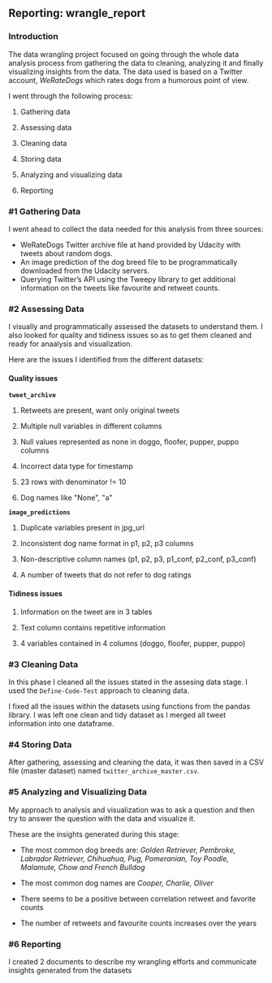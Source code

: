 ## Reporting: wrangle_report

### Introduction

The data wrangling project focused on going through the whole data analysis process from gathering the data to cleaning, analyzing it and finally visualizing insights from the data. The data used is based on a Twitter account, _WeRateDogs_ which rates dogs from a humorous point of view.


I went through the following process:
1. Gathering data

2. Assessing data

3. Cleaning data

4. Storing data

5. Analyzing and visualizing data

6. Reporting

### #1 Gathering Data

I went ahead to collect the data needed for this analysis from three sources:
* WeRateDogs Twitter archive file at hand provided by Udacity with tweets about random dogs.
* An image prediction of the dog breed file to be programmatically downloaded from the Udacity servers.
* Querying Twitter’s API using the Tweepy library to get additional information on the tweets like favourite and retweet counts.


### #2 Assessing Data

I visually and programmatically assessed the datasets to understand them. I also looked for quality and tidiness issues so as to get them cleaned and ready for anaalysis and visualization.

Here are the issues I identified from the different datasets:

#### Quality issues
**`tweet_archive`**

1. Retweets are present, want only original tweets

2. Multiple null variables in different columns 

3. Null values represented as none in doggo, floofer, pupper, puppo columns

4. Incorrect data type for timestamp

5. 23 rows with denominator != 10

6. Dog names like "None", "a"

**`image_predictions`**

1. Duplicate variables present in jpg_url

2. Inconsistent dog name format in p1, p2, p3 columns 

3. Non-descriptive column names (p1, p2, p3, p1_conf, p2_conf, p3_conf)

4. A number of tweets that do not refer to dog ratings

#### Tidiness issues
1. Information on the tweet are in 3 tables

2. Text column contains repetitive information

3. 4 variables contained in 4 columns (doggo, floofer, pupper, puppo)

### #3 Cleaning Data
In this phase I cleaned all the issues stated in the assesing data stage. I used the `Define-Code-Test` approach to cleaning data.

I fixed all the issues within the datasets using functions from the pandas library. I was left one clean and tidy dataset as I merged all tweet information into one dataframe.

### #4 Storing Data
After gathering, assessing and cleaning the data, it was then saved in a CSV file (master dataset) named `twitter_archive_master.csv`.

### #5 Analyzing and Visualizing Data
My approach to analysis and visualization was to ask a question and then try to answer the question with the data and visualize it.

These are the insights generated during this stage:
* The most common dog breeds are: _Golden Retriever, Pembroke, Labrador Retriever, Chihuahua, Pug, Pomeranian, Toy Poodle, Malamute, Chow and French Bulldog_

* The most common dog names are _Cooper, Charlie, Oliver_

* There seems to be a positive between correlation retweet and favorite counts

* The number of retweets and favourite counts increases over the years

### #6 Reporting

I created 2 documents to describe my wrangling efforts and communicate insights generated from the datasets
